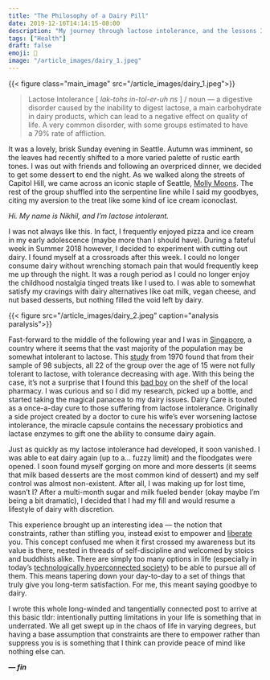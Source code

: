 ```yaml
---
title: "The Philosophy of a Dairy Pill"
date: 2019-12-16T14:14:15-08:00
description: "My journey through lactose intolerance, and the lessons I learned along the way."
tags: ["Health"]
draft: false
emoji: 🥛
image: "/article_images/dairy_1.jpeg"
---
```


{{< figure class="main_image" src="/article_images/dairy_1.jpeg">}}

> Lactose Intolerance [ *lak-tohs in-tol-er-uh ns* ] / noun — a digestive disorder caused by the inability to digest lactose, a main carbohydrate in dairy products, which can lead to a negative effect on quality of life. A very common disorder, with some groups estimated to have a 79% rate of affliction.

It was a lovely, brisk Sunday evening in Seattle. Autumn was imminent, so the leaves had recently shifted to a more varied palette of rustic earth tones. I was out with friends and following an overpriced dinner, we decided to get some dessert to end the night. As we walked along the streets of Capitol Hill, we came across an iconic staple of Seattle, [Molly Moons](https://www.kiplinger.com/article/business/T049-C000-S002-small-business-molly-moons-homemade-ice-cream.html). The rest of the group shuffled into the serpentine line while I said my goodbyes, citing my aversion to the treat like some kind of ice cream iconoclast.

*Hi. My name is Nikhil, and I’m lactose intolerant.*

I was not always like this. In fact, I frequently enjoyed pizza and ice cream in my early adolescence (maybe more than I should have). During a fateful week in Summer 2018 however, I decided to experiment with cutting out dairy. I found myself at a crossroads after this week. I could no longer consume dairy without wrenching stomach pain that would frequently keep me up through the night. It was a rough period as I could no longer enjoy the childhood nostalgia tinged treats like I used to. I was able to somewhat satisfy my cravings with dairy alternatives like oat milk, vegan cheese, and nut based desserts, but nothing filled the void left by dairy.

{{< figure src="/article_images/dairy_2.jpeg" caption="analysis paralysis">}}

Fast-forward to the middle of the following year and I was in [Singapore](/2-months-solo-travel), a country where it seems that the vast majority of the population may be somewhat intolerant to lactose. This [study](https://www.gastrojournal.org/article/S0016-5085(19)33806-5/pdf) from 1970 found that from their sample of 98 subjects, all 22 of the group over the age of 15 were not fully tolerant to lactose, with tolerance decreasing with age. With this being the case, it’s not a surprise that I found this [bad boy](https://www.dairycare.com/) on the shelf of the local pharmacy. I was curious and so I did my research, picked up a bottle, and started taking the magical panacea to my dairy issues. Dairy Care is touted as a once-a-day cure to those suffering from lactose intolerance. Originally a side project created by a doctor to cure his wife’s ever worsening lactose intolerance, the miracle capsule contains the necessary probiotics and lactase enzymes to gift one the ability to consume dairy again.

Just as quickly as my lactose intolerance had developed, it soon vanished. I was able to eat dairy again (up to a… fuzzy limit) and the floodgates were opened. I soon found myself gorging on more and more desserts (it seems that milk based desserts are the most common kind of dessert) and my self control was almost non-existent. After all, I was making up for lost time, wasn’t I? After a multi-month sugar and milk fueled bender (okay maybe I’m being a bit dramatic), I decided that I had my fill and would resume a lifestyle of dairy with discretion.

This experience brought up an interesting idea — the notion that constraints, rather than stifling you, instead exist to empower and [liberate](https://thedeepdish.org/constraints-that-liberate/) you. This concept confused me when it first crossed my awareness but its value is there, nested in threads of self-discipline and welcomed by stoics and buddhists alike. There are simply too many options in life (especially in today’s [technologically hyperconnected society](https://blog.usejournal.com/digital-minimalism-ac083064b4e4)) to be able to pursue all of them. This means tapering down your day-to-day to a set of things that truly give you long-term satisfaction. For me, this meant saying goodbye to dairy.

I wrote this whole long-winded and tangentially connected post to arrive at this basic tldr: intentionally putting limitations in your life is something that in underrated. We all get swept up in the chaos of life in varying degrees, but having a base assumption that constraints are there to empower rather than suppress you is is something that I think can provide peace of mind like nothing else can.

***— fin***
